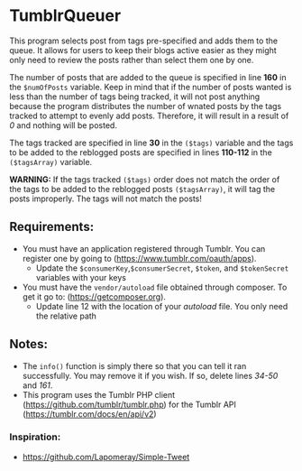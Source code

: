 # TumblrQueuer

This program selects post from tags pre-specified and adds them to the queue.
It allows for users to keep their blogs active easier as they might only need
to review the posts rather than select them one by one.

The number of posts that are added to the queue is specified in line **160** in
the ```$numOfPosts``` variable. Keep in mind that if the number of posts wanted
is less than the number of tags being tracked, it will not post anything because
the program distributes the number of wnated posts by the tags tracked to
attempt to evenly add posts. Therefore, it will result in a result of *0* and
nothing will be posted.

The tags tracked are specified in line **30** in the ```($tags)``` variable and
the tags to be added to the reblogged posts are specified in lines **110-112**
in the ```($tagsArray)``` variable.

**WARNING:** If the tags tracked ```($tags)``` order does not match the order of the
tags to be added to the reblogged posts ```($tagsArray)```, it will tag the posts
improperly. The tags will not match the posts!

## Requirements:
* You must have an application registered through Tumblr. You can register one by
going to (https://www.tumblr.com/oauth/apps).
  * Update the ```$consumerKey```,```$consumerSecret```, ```$token```, and
  ```$tokenSecret``` variables with your keys
* You must have the ```vendor/autoload``` file obtained through composer. To get
it go to: (https://getcomposer.org).
  * Update line 12 with the location of your *autoload* file. You only need the
  relative path

## Notes:
* The ```info()``` function is simply there so that you can tell it ran successfully.
You may remove it if you wish. If so, delete lines *34-50* and *161*.
* This program uses the Tumblr PHP client (https://github.com/tumblr/tumblr.php)
for the Tumblr API (https://tumblr.com/docs/en/api/v2)

### Inspiration:
* https://github.com/Lapomeray/Simple-Tweet
